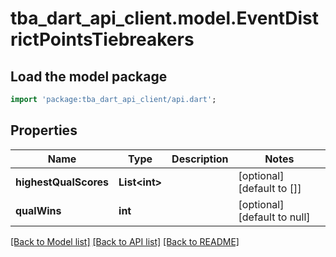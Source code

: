 # tba_dart_api_client.model.EventDistrictPointsTiebreakers

## Load the model package
```dart
import 'package:tba_dart_api_client/api.dart';
```

## Properties
Name | Type | Description | Notes
------------ | ------------- | ------------- | -------------
**highestQualScores** | **List&lt;int&gt;** |  | [optional] [default to []]
**qualWins** | **int** |  | [optional] [default to null]

[[Back to Model list]](../README.md#documentation-for-models) [[Back to API list]](../README.md#documentation-for-api-endpoints) [[Back to README]](../README.md)


